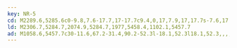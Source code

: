 ```yaml
---
key: NR-5
cd: M2289.6,5285.6c0-9.8,7.6-17.7,17-17.7c9.4,0,17,7.9,17,17.7s-7.6,17.7-17,17.7l0,0,,,,C2297.2,5303.3,2289.6,5295.4,2289.6,5285.6z
ld: M2306.7,5284.7,2074.9,5284.7,1977,5458.4,1102.1,5457.7
ad: M1058.6,5457.7c30-11.6,67.2-31.4,90.2-52.3l-18.1,52.3l18.1,52.3,,,,,C1125.8,5489.1,1088.6,5469.3,1058.6,5457.7z
---
```


